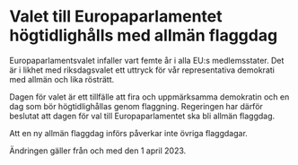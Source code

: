 # Valet till Europaparlamentet högtidlighålls med allmän flaggdag

Europa­parla­mentsvalet infaller vart femte år i alla EU:s medlems­stater. Det är i likhet med riksdags­valet ett uttryck för vår representa­tiva demo­krati med allmän och lika rösträtt.

Dagen för valet är ett tillfälle att fira och uppmärk­samma demo­kratin och en dag som bör högtidlig­hållas genom flagg­ning. Regeringen har därför beslutat att dagen för val till Europa­parla­mentet ska bli allmän flaggdag.

Att en ny allmän flagg­dag införs påverkar inte övriga flagg­dagar.

Ändringen gäller från och med den 1 april 2023\.
